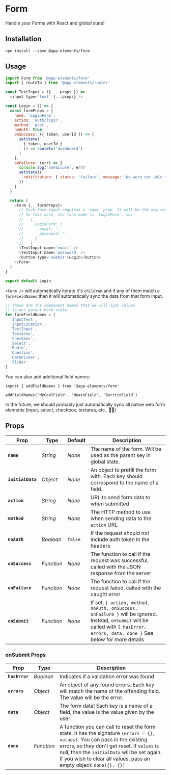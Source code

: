 # Form

Handle your Forms with React and global state!

## Installation

`npm install --save @app-elements/form`

## Usage

```javascript
import Form from '@app-elements/form'
import { routeTo } from '@app-elements/router'

const TextInput = ({ ...props }) =>
  <input type='text' {...props} />

const Login = () => {
  const formProps = {
    name: 'LoginForm',
    action: 'auth/login',
    method: 'post',
    noAuth: true,
    onSuccess: ({ token, userId }) => {
      setState(
        { token, userId }
        () => routeTo('dashboard')
      )
    },
    onFailure: (err) => {
      console.log('onFailure', err)
      setState({
        notification: { status: 'failure', message: 'We were not able to log you in!' }
      })
    }
  }

  return (
    <Form {...formProps}>
      // Each form input requires a `name` prop. It will be the key set on the Form state.
      // In this case, the form name is `LoginForm`, so:
      //   {
      //     LoginForm: {
      //       email: '',
      //       password: ''
      //     }
      //   }
      <TextInput name='email' />
      <TextInput name='password' />
      <button type='submit'>Login</button>
    </Form>
  )
}

export default Login
```

`<Form />` will automatically iterate it's `children` and if any of them match a `formFieldNames` then it will automatically sync the data from that form input.

```javascript
// These are the component names that we will sync values
// to our parent Form state.
let formFieldNames = [
  'InputText',
  'InputLocation',
  'TextInput',
  'TextArea',
  'Checkbox',
  'Select',
  'Radio',
  'Question',
  'DatePicker',
  'Slider'
]
```

You can also add additional field names:

```javacript
import { addFieldNames } from '@app-elements/form'

addFieldNames('MyCoolField', 'NeatoField', 'BurritoField')
```

In the future, we should probably just automatically sync all native web form elements (input, select, checkbox, textarea, etc.. 🤷‍♀️)

## Props

| Prop                   | Type       | Default       | Description         |
|------------------------|------------|---------------|---------------------|
| **`name`**             | _String_   | _None_        | The name of the form. Will be used as the parent key in global state.
| **`initialData`**      | _Object_   | _None_        | An object to prefill the form with. Each key should correspond to the name of a field.
| **`action`**           | _String_   | _None_        | URL to send form data to when submitted
| **`method`**           | _String_   | _None_        | The HTTP method to use when sending data to the `action` URL
| **`noAuth`**           | _Boolean_  | `false`       | If the request should *not* include auth token in the headers
| **`onSuccess`**        | _Function_ | _None_        | The function to call if the request was successful, called with the JSON response from the server
| **`onFailure`**        | _Function_ | _None_        | The function to call if the request failed, called with the caught error
| **`onSubmit`**         | _Function_ | _None_        | If set, `{ action, method, noAuth, onSuccess, onFailure }` will be ignored. Instead, `onSubmit` will be called with `{ hasError, errors, data, done }` See below for more details

### onSubmit Props

| Prop                   | Type       | Description         |
|------------------------|------------|---------------------|
| **`hasError`**         | _Boolean_  | Indicates if a validation error was found
| **`errors`**           | _Object_   | An object of any found errors. Each key will match the name of the offending field. The value will be the error.
| **`data`**             | _Object_   | The form data! Each key is a name of a field, the value is the value given by the user.
| **`done`**             | _Function_ | A function you can call to reset the form state. It has the signature `(errors = {}, values)`. You can pass in the existing errors, so they don't get reset. If `values` is null, then the `initialData` will be set again. If you wish to clear all values, pass an empty object: `done({}, {})`
